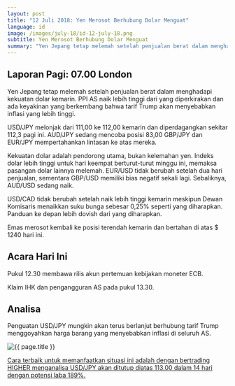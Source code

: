 ```yaml
---
layout: post
title: "12 Juli 2018: Yen Merosot Berhubung Dolar Menguat"
language: id
image: /images/july-18/id-12-july-18.png
subtitle: Yen Merosot Berhubung Dolar Menguat
summary: "Yen Jepang tetap melemah setelah penjualan berat dalam menghadapi kekuatan dolar kemarin. PPI AS naik lebih tinggi dari yang diperkirakan dan ada keyakinan yang berkembang bahwa tarif Trump akan menyebabkan inflasi yang lebih tinggi"
---
```

## Laporan Pagi: 07.00 London

Yen Jepang tetap melemah setelah penjualan berat dalam menghadapi kekuatan dolar kemarin. PPI AS naik lebih tinggi dari yang diperkirakan dan ada keyakinan yang berkembang bahwa tarif Trump akan menyebabkan inflasi yang lebih tinggi.

USD/JPY melonjak dari 111,00 ke 112,00 kemarin dan diperdagangkan sekitar 112,3 pagi ini. AUD/JPY sedang mencoba posisi 83,00 GBP/JPY dan EUR/JPY mempertahankan lintasan ke atas mereka.

Kekuatan dolar adalah pendorong utama, bukan kelemahan yen. Indeks dolar lebih tinggi untuk hari keempat berturut-turut minggu ini, memaksa pasangan dolar lainnya melemah. EUR/USD tidak berubah setelah dua hari penjualan, sementara GBP/USD memiliki bias negatif sekali lagi. Sebaliknya, AUD/USD sedang naik.

USD/CAD tidak berubah setelah naik lebih tinggi kemarin meskipun Dewan Komisaris menaikkan suku bunga sebesar 0,25% seperti yang diharapkan. Panduan ke depan lebih dovish dari yang diharapkan.

Emas merosot kembali ke posisi terendah kemarin dan bertahan di atas $ 1240 hari ini.

## Acara Hari Ini

Pukul 12.30 membawa rilis akun pertemuan kebijakan moneter ECB.

Klaim IHK dan pengangguran AS pada pukul 13.30.

## Analisa

Penguatan USD/JPY mungkin akan terus berlanjut berhubung tarif Trump menggoyahkan harga barang yang menyebabkan inflasi di seluruh AS.

<img src="{{ site.url }}/images/july-18/id-12-july-18.png" alt="{{ page.title }}" title="{{ page.title }}">

<a href="%LINK%%currency=USD&market=forex&underlying=frxUSDJPY&formname=higherlower&duration_amount=14&duration_units=d&amount=10&amount_type=stake&expiry_type=duration&barrier=113.00" target="_blank">Cara terbaik untuk memanfaatkan situasi ini adalah dengan bertrading HIGHER menganalisa USD/JPY akan ditutup diatas 113.00 dalam 14 hari dengan potensi laba 189%.</a>
